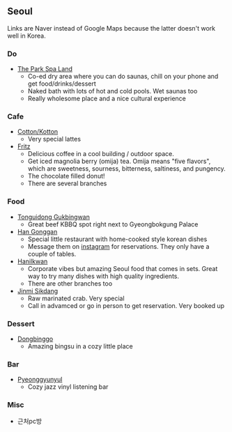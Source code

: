 ## Seoul

Links are Naver instead of Google Maps because the latter doesn't work well in Korea.

### Do
- [The Park Spa Land](https://naver.me/58NyIUaq)
	- Co-ed dry area where you can do saunas, chill on your phone and get food/drinks/dessert
	- Naked bath with lots of hot and cold pools. Wet saunas too
	- Really wholesome place and a nice cultural experience

### Cafe

- [Cotton/Kotton](https://naver.me/xgNZzvCL) 
	- Very special lattes
- [Fritz](https://naver.me/FJbEzN3D)
  - Delicious coffee in a cool building / outdoor space.
  - Get iced magnolia berry (omija) tea. Omija means "five flavors", which are sweetness, sourness, bitterness, saltiness, and pungency.
  - The chocolate filled donut!
  - There are several branches


### Food

- [Tonguidong Gukbingwan](https://naver.me/5PVBYGju)
	- Great beef KBBQ spot right next to Gyeongbokgung Palace
- [Han Gonggan](https://naver.me/FJbEzN3D)
	- Special little restaurant with home-cooked style korean dishes
	- Message them on [instagram](https://www.instagram.com/hangonggan/) for reservations. They only have a couple of tables.
- [Hanilkwan](https://naver.me/FlZOMk2O)
  - Corporate vibes but amazing Seoul food that comes in sets. Great way to try many dishes with high quality ingredients.
  - There are other branches too
- [Jinmi Sikdang](https://naver.me/Gn0IfU1V)
  - Raw marinated crab. Very special
  - Call in advamced or go in person to get reservation. Very booked up

### Dessert

- [Dongbinggo](https://naver.me/IxsdzUxD)
  - Amazing bingsu in a cozy little place


### Bar

- [Pyeonggyunyul](https://naver.me/GxkZGZih)
  - Cozy jazz vinyl listening bar


### Misc

- 근처pc방
